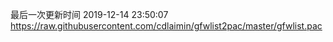 最后一次更新时间 2019-12-14 23:50:07
https://raw.githubusercontent.com/cdlaimin/gfwlist2pac/master/gfwlist.pac

